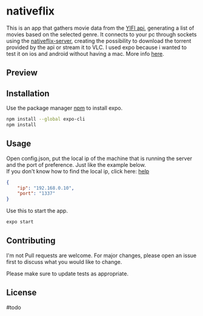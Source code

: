 # nativeflix

This is an app that gathers movie data from the [YIFI api](https://yts.mx/api), generating a list of movies based on the selected genre. It connects to your pc through sockets using the [nativeflix-server](https://github.com/msmaiaa/nativeflix-server), creating the possibility to download the torrent provided by the api or stream it to VLC. I used expo because i wanted to test it on ios and android without having a mac. More info [here](https://github.com/msmaiaa/nativeflix-server).

## Preview


## Installation

Use the package manager [npm](https://www.npmjs.com/) to install expo.

```bash
npm install --global expo-cli
npm install
```

## Usage

Open config.json, put the local ip of the machine that is running the server and the port of preference. Just like the example below.  
If you don't know how to find the local ip, click here: [help](https://lifehacker.com/how-to-find-your-local-and-external-ip-address-5833108#:~:text=Open%20up%20the%20Command%20Prompt,is%20your%20local%20IP%20address.)
```json
{
    "ip": "192.168.0.10",
    "port": "1337"
}
```

Use this to start the app.
```bash
expo start
```

## Contributing
I'm not Pull requests are welcome. For major changes, please open an issue first to discuss what you would like to change.

Please make sure to update tests as appropriate.

## License
#todo